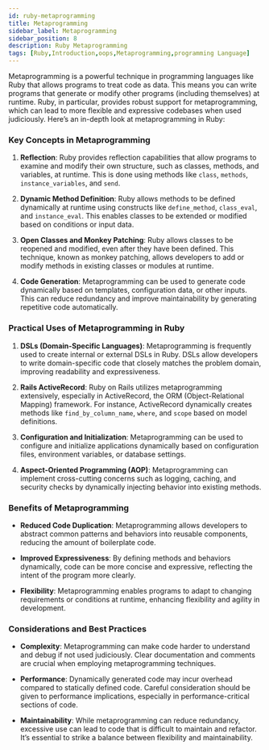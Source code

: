 ```yaml
---
id: ruby-metaprogramming
title: Metaprogramming
sidebar_label: Metaprogramming
sidebar_position: 8
description: Ruby Metaprogramming
tags: [Ruby,Introduction,oops,Metaprogramming,programming Language]
---
```


Metaprogramming is a powerful technique in programming languages like Ruby that allows programs to treat code as data. This means you can write programs that generate or modify other programs (including themselves) at runtime. Ruby, in particular, provides robust support for metaprogramming, which can lead to more flexible and expressive codebases when used judiciously. Here’s an in-depth look at metaprogramming in Ruby:

### Key Concepts in Metaprogramming

1. **Reflection**: Ruby provides reflection capabilities that allow programs to examine and modify their own structure, such as classes, methods, and variables, at runtime. This is done using methods like `class`, `methods`, `instance_variables`, and `send`.

2. **Dynamic Method Definition**: Ruby allows methods to be defined dynamically at runtime using constructs like `define_method`, `class_eval`, and `instance_eval`. This enables classes to be extended or modified based on conditions or input data.

3. **Open Classes and Monkey Patching**: Ruby allows classes to be reopened and modified, even after they have been defined. This technique, known as monkey patching, allows developers to add or modify methods in existing classes or modules at runtime.

4. **Code Generation**: Metaprogramming can be used to generate code dynamically based on templates, configuration data, or other inputs. This can reduce redundancy and improve maintainability by generating repetitive code automatically.

### Practical Uses of Metaprogramming in Ruby

1. **DSLs (Domain-Specific Languages)**: Metaprogramming is frequently used to create internal or external DSLs in Ruby. DSLs allow developers to write domain-specific code that closely matches the problem domain, improving readability and expressiveness.

2. **Rails ActiveRecord**: Ruby on Rails utilizes metaprogramming extensively, especially in ActiveRecord, the ORM (Object-Relational Mapping) framework. For instance, ActiveRecord dynamically creates methods like `find_by_column_name`, `where`, and `scope` based on model definitions.

3. **Configuration and Initialization**: Metaprogramming can be used to configure and initialize applications dynamically based on configuration files, environment variables, or database settings.

4. **Aspect-Oriented Programming (AOP)**: Metaprogramming can implement cross-cutting concerns such as logging, caching, and security checks by dynamically injecting behavior into existing methods.

### Benefits of Metaprogramming

- **Reduced Code Duplication**: Metaprogramming allows developers to abstract common patterns and behaviors into reusable components, reducing the amount of boilerplate code.
  
- **Improved Expressiveness**: By defining methods and behaviors dynamically, code can be more concise and expressive, reflecting the intent of the program more clearly.

- **Flexibility**: Metaprogramming enables programs to adapt to changing requirements or conditions at runtime, enhancing flexibility and agility in development.

### Considerations and Best Practices

- **Complexity**: Metaprogramming can make code harder to understand and debug if not used judiciously. Clear documentation and comments are crucial when employing metaprogramming techniques.
  
- **Performance**: Dynamically generated code may incur overhead compared to statically defined code. Careful consideration should be given to performance implications, especially in performance-critical sections of code.

- **Maintainability**: While metaprogramming can reduce redundancy, excessive use can lead to code that is difficult to maintain and refactor. It’s essential to strike a balance between flexibility and maintainability.
 